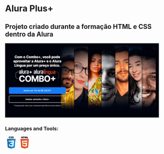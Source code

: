<h1>Alura Plus+</h1>
<h2>Projeto criado durante a formação HTML e CSS dentro da Alura</h2>

<img src="./assets/gif_alura-plus.gif">

<h3 align="left">Languages and Tools:</h3>

<img src="https://raw.githubusercontent.com/devicons/devicon/master/icons/css3/css3-original-wordmark.svg" alt="css3" width="40" height="40"/> </a>
<img src="https://raw.githubusercontent.com/devicons/devicon/master/icons/html5/html5-original-wordmark.svg" alt="html5" width="40" height="40"/> </a> <a href="https://www.java.com" target="_blank" rel="noreferrer"> 
